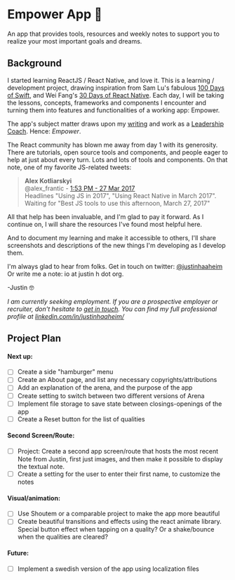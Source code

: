 # Empower App :high_brightness:
An app that provides tools, resources and weekly notes to support you to realize your most important goals and dreams.

## Background

I started learning ReactJS / React Native, and love it. This is a learning / development project, drawing inspiration from Sam Lu's fabulous [100 Days of Swift](http://samvlu.com/index.html), and Wei Fang's [30 Days of React Native](https://github.com/fangwei716/30-days-of-react-native). Each day, I will be taking the lessons, concepts, frameworks and components I encounter and turning them into features and functionalities of a working app: Empower. 

The app's subject matter draws upon my [writing](http://www.huffingtonpost.com/author/justin-haaheim) and work as a [Leadership Coach](http://justinh.org/coaching). Hence: *Empower*. 

The React community has blown me away from day 1 with its generosity. There are tutorials, open source tools and components, and people eager to help at just about every turn. Lots and lots of tools and components. On that note, one of my favorite JS-related tweets:

> **Alex Kotliarskyi**  
> @alex_frantic - [1:53 PM - 27 Mar 2017](https://twitter.com/alex_frantic/status/846419956493275136)  
> Headlines "Using JS in 2017", "Using React Native in March 2017". Waiting for "Best JS tools to use this afternoon, March 27, 2017"

All that help has been invaluable, and I'm glad to pay it forward. As I continue on, I will share the resources I've found most helpful here.

And to document my learning and make it accessible to others, I'll share screenshots and descriptions of the new things I'm developing as I develop them.

I'm always glad to hear from folks. Get in touch on twitter: [@justinhaaheim](https://twitter.com/justinhaaheim) Or write me a note: io at justin h dot org.

-Justin 🤓  

*I am currently seeking employment. If you are a prospective employer or recruiter, don't hesitate to [get in touch](http://justinh.org/contact). You can find my full professional profile at [linkedin.com/in/justinhaaheim/](https://www.linkedin.com/in/justinhaaheim/)*

## Project Plan

#### Next up:
- [ ] Create a side "hamburger" menu
- [ ] Create an About page, and list any necessary copyrights/attributions
- [ ] Add an explanation of the arena, and the purpose of the app
- [ ] Create setting to switch between two different versions of Arena
- [ ] Implement file storage to save state between closings-openings of the app
- [ ] Create a Reset button for the list of qualities

#### Second Screen/Route: 
- [ ] Project: Create a second app screen/route that hosts the most recent Note from Justin, first just images, and then make it possible to display the textual note.
- [ ] Create a setting for the user to enter their first name, to customize the notes

#### Visual/animation:
- [ ] Use Shoutem or a comparable project to make the app more beautiful
- [ ] Create beautiful transitions and effects using the react animate library. Special button effect when tapping on a quality? Or a shake/bounce when the qualities are cleared?

#### Future:
- [ ] Implement a swedish version of the app using localization files

